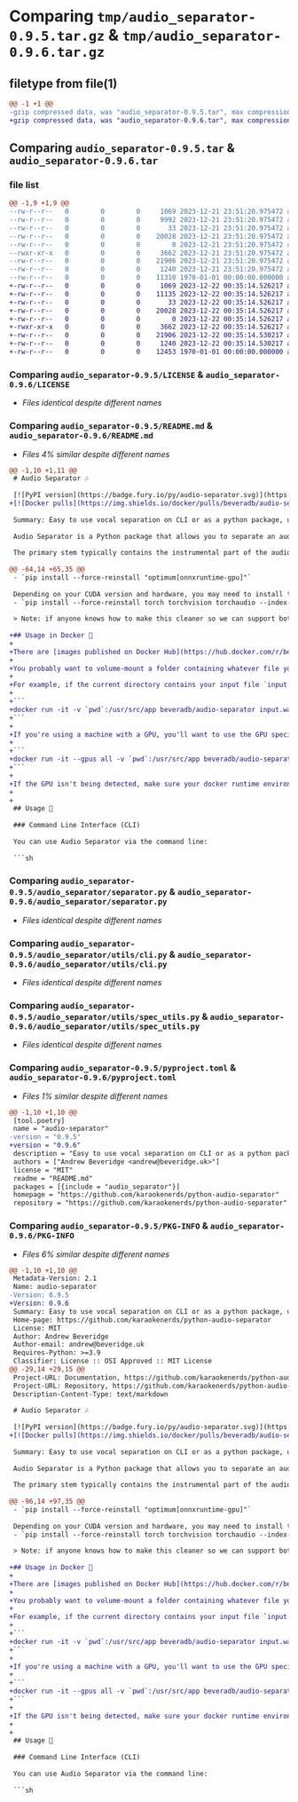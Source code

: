 # Comparing `tmp/audio_separator-0.9.5.tar.gz` & `tmp/audio_separator-0.9.6.tar.gz`

## filetype from file(1)

```diff
@@ -1 +1 @@
-gzip compressed data, was "audio_separator-0.9.5.tar", max compression
+gzip compressed data, was "audio_separator-0.9.6.tar", max compression
```

## Comparing `audio_separator-0.9.5.tar` & `audio_separator-0.9.6.tar`

### file list

```diff
@@ -1,9 +1,9 @@
--rw-r--r--   0        0        0     1069 2023-12-21 23:51:20.975472 audio_separator-0.9.5/LICENSE
--rw-r--r--   0        0        0     9992 2023-12-21 23:51:20.975472 audio_separator-0.9.5/README.md
--rw-r--r--   0        0        0       33 2023-12-21 23:51:20.975472 audio_separator-0.9.5/audio_separator/__init__.py
--rw-r--r--   0        0        0    20028 2023-12-21 23:51:20.975472 audio_separator-0.9.5/audio_separator/separator.py
--rw-r--r--   0        0        0        0 2023-12-21 23:51:20.975472 audio_separator-0.9.5/audio_separator/utils/__init__.py
--rwxr-xr-x   0        0        0     3662 2023-12-21 23:51:20.975472 audio_separator-0.9.5/audio_separator/utils/cli.py
--rw-r--r--   0        0        0    21906 2023-12-21 23:51:20.975472 audio_separator-0.9.5/audio_separator/utils/spec_utils.py
--rw-r--r--   0        0        0     1240 2023-12-21 23:51:20.975472 audio_separator-0.9.5/pyproject.toml
--rw-r--r--   0        0        0    11310 1970-01-01 00:00:00.000000 audio_separator-0.9.5/PKG-INFO
+-rw-r--r--   0        0        0     1069 2023-12-22 00:35:14.526217 audio_separator-0.9.6/LICENSE
+-rw-r--r--   0        0        0    11135 2023-12-22 00:35:14.526217 audio_separator-0.9.6/README.md
+-rw-r--r--   0        0        0       33 2023-12-22 00:35:14.526217 audio_separator-0.9.6/audio_separator/__init__.py
+-rw-r--r--   0        0        0    20028 2023-12-22 00:35:14.526217 audio_separator-0.9.6/audio_separator/separator.py
+-rw-r--r--   0        0        0        0 2023-12-22 00:35:14.526217 audio_separator-0.9.6/audio_separator/utils/__init__.py
+-rwxr-xr-x   0        0        0     3662 2023-12-22 00:35:14.526217 audio_separator-0.9.6/audio_separator/utils/cli.py
+-rw-r--r--   0        0        0    21906 2023-12-22 00:35:14.530217 audio_separator-0.9.6/audio_separator/utils/spec_utils.py
+-rw-r--r--   0        0        0     1240 2023-12-22 00:35:14.530217 audio_separator-0.9.6/pyproject.toml
+-rw-r--r--   0        0        0    12453 1970-01-01 00:00:00.000000 audio_separator-0.9.6/PKG-INFO
```

### Comparing `audio_separator-0.9.5/LICENSE` & `audio_separator-0.9.6/LICENSE`

 * *Files identical despite different names*

### Comparing `audio_separator-0.9.5/README.md` & `audio_separator-0.9.6/README.md`

 * *Files 4% similar despite different names*

```diff
@@ -1,10 +1,11 @@
 # Audio Separator 🎶
 
 [![PyPI version](https://badge.fury.io/py/audio-separator.svg)](https://badge.fury.io/py/audio-separator)
+[![Docker pulls](https://img.shields.io/docker/pulls/beveradb/audio-separator.svg)](https://hub.docker.com/r/beveradb/audio-separator/tags)
 
 Summary: Easy to use vocal separation on CLI or as a python package, using the amazing MDX-Net models from UVR trained by @Anjok07
 
 Audio Separator is a Python package that allows you to separate an audio file into two stems, primary and secondary, using a model in the ONNX format trained by @Anjok07 for use with UVR (https://github.com/Anjok07/ultimatevocalremovergui).
 
 The primary stem typically contains the instrumental part of the audio, while the secondary stem contains the vocals, but in some models this is reversed.
 
@@ -64,14 +65,35 @@
 - `pip install --force-reinstall "optimum[onnxruntime-gpu]"`
 
 Depending on your CUDA version and hardware, you may need to install torch from the `cu118` index instead:
 - `pip install --force-reinstall torch torchvision torchaudio --index-url https://download.pytorch.org/whl/cu118`
 
 > Note: if anyone knows how to make this cleaner so we can support both different platform-specific dependencies for hardware acceleration without a separate installation process for each, please let me know or raise a PR!
 
+## Usage in Docker 🐳
+
+There are [images published on Docker Hub](https://hub.docker.com/r/beveradb/audio-separator/tags) for GPU (CUDA) and CPU inferencing, for both `amd64` and `arm64` platforms.
+
+You probably want to volume-mount a folder containing whatever file you want to separate, which can then also be used as the output folder.
+
+For example, if the current directory contains your input file `input.wav`, you could run `audio-separator` like so:
+
+```
+docker run -it -v `pwd`:/usr/src/app beveradb/audio-separator input.wav
+```
+
+If you're using a machine with a GPU, you'll want to use the GPU specific image and pass in the GPU device to the container, like this:
+
+```
+docker run -it --gpus all -v `pwd`:/usr/src/app beveradb/audio-separator:gpu input.wav
+```
+
+If the GPU isn't being detected, make sure your docker runtime environment is passing through the GPU correctly - there are [various guides](https://www.celantur.com/blog/run-cuda-in-docker-on-linux/) online to help with that.
+
+
 ## Usage 🚀
 
 ### Command Line Interface (CLI)
 
 You can use Audio Separator via the command line:
 
 ```sh
```

### Comparing `audio_separator-0.9.5/audio_separator/separator.py` & `audio_separator-0.9.6/audio_separator/separator.py`

 * *Files identical despite different names*

### Comparing `audio_separator-0.9.5/audio_separator/utils/cli.py` & `audio_separator-0.9.6/audio_separator/utils/cli.py`

 * *Files identical despite different names*

### Comparing `audio_separator-0.9.5/audio_separator/utils/spec_utils.py` & `audio_separator-0.9.6/audio_separator/utils/spec_utils.py`

 * *Files identical despite different names*

### Comparing `audio_separator-0.9.5/pyproject.toml` & `audio_separator-0.9.6/pyproject.toml`

 * *Files 1% similar despite different names*

```diff
@@ -1,10 +1,10 @@
 [tool.poetry]
 name = "audio-separator"
-version = "0.9.5"
+version = "0.9.6"
 description = "Easy to use vocal separation on CLI or as a python package, using the amazing MDX-Net models from UVR trained by @Anjok07"
 authors = ["Andrew Beveridge <andrew@beveridge.uk>"]
 license = "MIT"
 readme = "README.md"
 packages = [{include = "audio_separator"}]
 homepage = "https://github.com/karaokenerds/python-audio-separator"
 repository = "https://github.com/karaokenerds/python-audio-separator"
```

### Comparing `audio_separator-0.9.5/PKG-INFO` & `audio_separator-0.9.6/PKG-INFO`

 * *Files 6% similar despite different names*

```diff
@@ -1,10 +1,10 @@
 Metadata-Version: 2.1
 Name: audio-separator
-Version: 0.9.5
+Version: 0.9.6
 Summary: Easy to use vocal separation on CLI or as a python package, using the amazing MDX-Net models from UVR trained by @Anjok07
 Home-page: https://github.com/karaokenerds/python-audio-separator
 License: MIT
 Author: Andrew Beveridge
 Author-email: andrew@beveridge.uk
 Requires-Python: >=3.9
 Classifier: License :: OSI Approved :: MIT License
@@ -29,14 +29,15 @@
 Project-URL: Documentation, https://github.com/karaokenerds/python-audio-separator/blob/main/README.md
 Project-URL: Repository, https://github.com/karaokenerds/python-audio-separator
 Description-Content-Type: text/markdown
 
 # Audio Separator 🎶
 
 [![PyPI version](https://badge.fury.io/py/audio-separator.svg)](https://badge.fury.io/py/audio-separator)
+[![Docker pulls](https://img.shields.io/docker/pulls/beveradb/audio-separator.svg)](https://hub.docker.com/r/beveradb/audio-separator/tags)
 
 Summary: Easy to use vocal separation on CLI or as a python package, using the amazing MDX-Net models from UVR trained by @Anjok07
 
 Audio Separator is a Python package that allows you to separate an audio file into two stems, primary and secondary, using a model in the ONNX format trained by @Anjok07 for use with UVR (https://github.com/Anjok07/ultimatevocalremovergui).
 
 The primary stem typically contains the instrumental part of the audio, while the secondary stem contains the vocals, but in some models this is reversed.
 
@@ -96,14 +97,35 @@
 - `pip install --force-reinstall "optimum[onnxruntime-gpu]"`
 
 Depending on your CUDA version and hardware, you may need to install torch from the `cu118` index instead:
 - `pip install --force-reinstall torch torchvision torchaudio --index-url https://download.pytorch.org/whl/cu118`
 
 > Note: if anyone knows how to make this cleaner so we can support both different platform-specific dependencies for hardware acceleration without a separate installation process for each, please let me know or raise a PR!
 
+## Usage in Docker 🐳
+
+There are [images published on Docker Hub](https://hub.docker.com/r/beveradb/audio-separator/tags) for GPU (CUDA) and CPU inferencing, for both `amd64` and `arm64` platforms.
+
+You probably want to volume-mount a folder containing whatever file you want to separate, which can then also be used as the output folder.
+
+For example, if the current directory contains your input file `input.wav`, you could run `audio-separator` like so:
+
+```
+docker run -it -v `pwd`:/usr/src/app beveradb/audio-separator input.wav
+```
+
+If you're using a machine with a GPU, you'll want to use the GPU specific image and pass in the GPU device to the container, like this:
+
+```
+docker run -it --gpus all -v `pwd`:/usr/src/app beveradb/audio-separator:gpu input.wav
+```
+
+If the GPU isn't being detected, make sure your docker runtime environment is passing through the GPU correctly - there are [various guides](https://www.celantur.com/blog/run-cuda-in-docker-on-linux/) online to help with that.
+
+
 ## Usage 🚀
 
 ### Command Line Interface (CLI)
 
 You can use Audio Separator via the command line:
 
 ```sh
```

